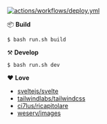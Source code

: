[![actions/workflows/deploy.yml](https://github.com/cross-internet/cross-internet.github.io/actions/workflows/deploy.yml/badge.svg)](https://github.com/cross-internet/cross-internet.github.io/actions/workflows/deploy.yml)

📦 **Build**

```console
$ bash run.sh build
```

⚒️ **Develop**

```console
$ bash run.sh dev
```

❤️ **Love**

- [sveltejs/svelte](https://github.com/sveltejs/svelte)
- [tailwindlabs/tailwindcss](https://github.com/tailwindlabs/tailwindcss)
- [ci7lus/ricapitolare](https://github.com/ci7lus/ricapitolare)
- [weserv/images](https://github.com/weserv/images)
